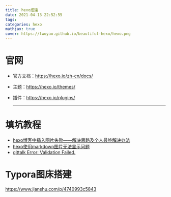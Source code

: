 ```yaml
---
title: hexo搭建
date: 2021-04-13 22:52:55
tags:
categories: hexo
mathjax: true
cover: https://twoyao.github.io/beautiful-hexo/hexo.png
---
```


# 官网

* 官方文档：<https://hexo.io/zh-cn/docs/>

    <!--more-->

* 主题：<https://hexo.io/themes/>

* 插件：<https://hexo.io/plugins/>

    

    ---

# 填坑教程

*  [hexo博客中插入图片失败——解决思路及个人最终解决办法](https://blog.csdn.net/m0_43401436/article/details/107191688)
*  [hexo使用markdown图片无法显示问题](https://blog.csdn.net/m0_43401436/article/details/107191688)
*  [gittalk Error: Validation Failed.](https://blog.csdn.net/qing_gee/article/details/100134998)

# Typora图床搭建

<https://www.jianshu.com/p/4740993c5843>
